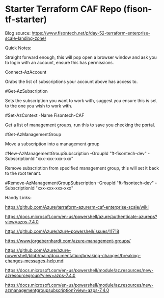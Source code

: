 # Starter Terraform CAF Repo (fison-tf-starter)

Blog source: https://www.fisontech.net/p/day-52-terraform-enterprise-scale-landing-zone/

Quick Notes:

Straight forward enough, this will pop open a browser window and ask you to login with an account, ensure this has permissions.

Connect-AzAccount 

Grabs the list of subscriptions your account above has access to.

#Get-AzSubscription

Sets the subscription you want to work with, suggest you ensure this is set to the one you wish to work with.

#Set-AzContext -Name Fisontech-CAF

Get a list of management groups, run this to save you checking the portal.

#Get-AzManagementGroup

Move a subscription into a management group

#New-AzManagementGroupSubscription -GroupId "ft-fisontech-dev" -SubscriptionId "xxx-xxx-xxx-xxx"

Remove subscription from specified management group, this will set it back to the root tenant.

#Remove-AzManagementGroupSubscription -GroupId "ft-fisontech-dev" -SubscriptionId "xxx-xxx-xxx-xxx"

Handy Links:

https://github.com/Azure/terraform-azurerm-caf-enterprise-scale/wiki

https://docs.microsoft.com/en-us/powershell/azure/authenticate-azureps?view=azps-7.4.0

https://github.com/Azure/azure-powershell/issues/11718

https://www.jorgebernhardt.com/azure-management-groups/

https://github.com/Azure/azure-powershell/blob/main/documentation/breaking-changes/breaking-changes-messages-help.md

https://docs.microsoft.com/en-us/powershell/module/az.resources/new-azresourcegroup?view=azps-7.4.0

https://docs.microsoft.com/en-us/powershell/module/az.resources/new-azmanagementgroupsubscription?view=azps-7.4.0

